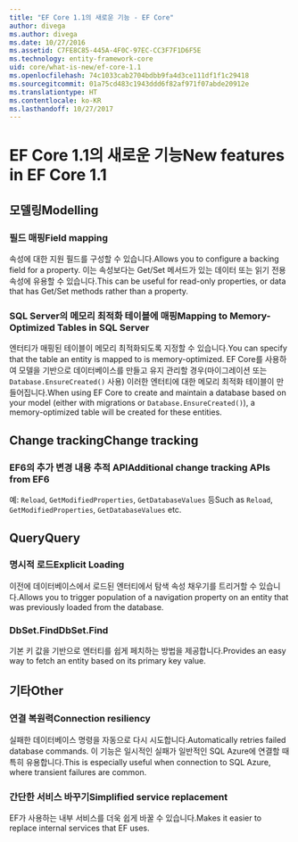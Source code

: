 ```yaml
---
title: "EF Core 1.1의 새로운 기능 - EF Core"
author: divega
ms.author: divega
ms.date: 10/27/2016
ms.assetid: C7FE8C85-445A-4F0C-97EC-CC3F7F1D6F5E
ms.technology: entity-framework-core
uid: core/what-is-new/ef-core-1.1
ms.openlocfilehash: 74c1033cab2704bdbb9fa4d3ce111df1f1c29418
ms.sourcegitcommit: 01a75cd483c1943ddd6f82af971f07abde20912e
ms.translationtype: HT
ms.contentlocale: ko-KR
ms.lasthandoff: 10/27/2017
---
```

# <a name="new-features-in-ef-core-11"></a><span data-ttu-id="51cc2-102">EF Core 1.1의 새로운 기능</span><span class="sxs-lookup"><span data-stu-id="51cc2-102">New features in EF Core 1.1</span></span>

## <a name="modelling"></a><span data-ttu-id="51cc2-103">모델링</span><span class="sxs-lookup"><span data-stu-id="51cc2-103">Modelling</span></span>
### <a name="field-mapping"></a><span data-ttu-id="51cc2-104">필드 매핑</span><span class="sxs-lookup"><span data-stu-id="51cc2-104">Field mapping</span></span>
<span data-ttu-id="51cc2-105">속성에 대한 지원 필드를 구성할 수 있습니다.</span><span class="sxs-lookup"><span data-stu-id="51cc2-105">Allows you to configure a backing field for a property.</span></span> <span data-ttu-id="51cc2-106">이는 속성보다는 Get/Set 메서드가 있는 데이터 또는 읽기 전용 속성에 유용할 수 있습니다.</span><span class="sxs-lookup"><span data-stu-id="51cc2-106">This can be useful for read-only properties, or data that has Get/Set methods rather than a property.</span></span>
### <a name="mapping-to-memory-optimized-tables-in-sql-server"></a><span data-ttu-id="51cc2-107">SQL Server의 메모리 최적화 테이블에 매핑</span><span class="sxs-lookup"><span data-stu-id="51cc2-107">Mapping to Memory-Optimized Tables in SQL Server</span></span>
<span data-ttu-id="51cc2-108">엔터티가 매핑된 테이블이 메모리 최적화되도록 지정할 수 있습니다.</span><span class="sxs-lookup"><span data-stu-id="51cc2-108">You can specify that the table an entity is mapped to is memory-optimized.</span></span> <span data-ttu-id="51cc2-109">EF Core를 사용하여 모델을 기반으로 데이터베이스를 만들고 유지 관리할 경우(마이그레이션 또는 `Database.EnsureCreated()` 사용) 이러한 엔터티에 대한 메모리 최적화 테이블이 만들어집니다.</span><span class="sxs-lookup"><span data-stu-id="51cc2-109">When using EF Core to create and maintain a database based on your model (either with migrations or `Database.EnsureCreated()`), a memory-optimized table will be created for these entities.</span></span>

## <a name="change-tracking"></a><span data-ttu-id="51cc2-110">Change tracking</span><span class="sxs-lookup"><span data-stu-id="51cc2-110">Change tracking</span></span>
### <a name="additional-change-tracking-apis-from-ef6"></a><span data-ttu-id="51cc2-111">EF6의 추가 변경 내용 추적 API</span><span class="sxs-lookup"><span data-stu-id="51cc2-111">Additional change tracking APIs from EF6</span></span>
<span data-ttu-id="51cc2-112">예: `Reload`, `GetModifiedProperties`, `GetDatabaseValues` 등</span><span class="sxs-lookup"><span data-stu-id="51cc2-112">Such as `Reload`, `GetModifiedProperties`, `GetDatabaseValues` etc.</span></span>

## <a name="query"></a><span data-ttu-id="51cc2-113">Query</span><span class="sxs-lookup"><span data-stu-id="51cc2-113">Query</span></span>
### <a name="explicit-loading"></a><span data-ttu-id="51cc2-114">명시적 로드</span><span class="sxs-lookup"><span data-stu-id="51cc2-114">Explicit Loading</span></span>
<span data-ttu-id="51cc2-115">이전에 데이터베이스에서 로드된 엔터티에서 탐색 속성 채우기를 트리거할 수 있습니다.</span><span class="sxs-lookup"><span data-stu-id="51cc2-115">Allows you to trigger population of a navigation property on an entity that was previously loaded from the database.</span></span>
### <a name="dbsetfind"></a><span data-ttu-id="51cc2-116">DbSet.Find</span><span class="sxs-lookup"><span data-stu-id="51cc2-116">DbSet.Find</span></span>
<span data-ttu-id="51cc2-117">기본 키 값을 기반으로 엔터티를 쉽게 페치하는 방법을 제공합니다.</span><span class="sxs-lookup"><span data-stu-id="51cc2-117">Provides an easy way to fetch an entity based on its primary key value.</span></span>

## <a name="other"></a><span data-ttu-id="51cc2-118">기타</span><span class="sxs-lookup"><span data-stu-id="51cc2-118">Other</span></span>
### <a name="connection-resiliency"></a><span data-ttu-id="51cc2-119">연결 복원력</span><span class="sxs-lookup"><span data-stu-id="51cc2-119">Connection resiliency</span></span>
<span data-ttu-id="51cc2-120">실패한 데이터베이스 명령을 자동으로 다시 시도합니다.</span><span class="sxs-lookup"><span data-stu-id="51cc2-120">Automatically retries failed database commands.</span></span> <span data-ttu-id="51cc2-121">이 기능은 일시적인 실패가 일반적인 SQL Azure에 연결할 때 특히 유용합니다.</span><span class="sxs-lookup"><span data-stu-id="51cc2-121">This is especially useful when connection to SQL Azure, where transient failures are common.</span></span>
### <a name="simplified-service-replacement"></a><span data-ttu-id="51cc2-122">간단한 서비스 바꾸기</span><span class="sxs-lookup"><span data-stu-id="51cc2-122">Simplified service replacement</span></span>
<span data-ttu-id="51cc2-123">EF가 사용하는 내부 서비스를 더욱 쉽게 바꿀 수 있습니다.</span><span class="sxs-lookup"><span data-stu-id="51cc2-123">Makes it easier to replace internal services that EF uses.</span></span>
